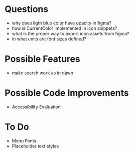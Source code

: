 # Questions

- why does ligth blue color have opacity in figma?
- how is CurrentColor implemented in icon snippets?
- what is the proper way to export icon assets from figma?
- in what units are font sizes defined?

# Possible Features

- make search work as in dawn

# Possible Code Improvements

- Accessibility Evaluation

# To Do

- Menu Fonts
- Placeholder text styles
